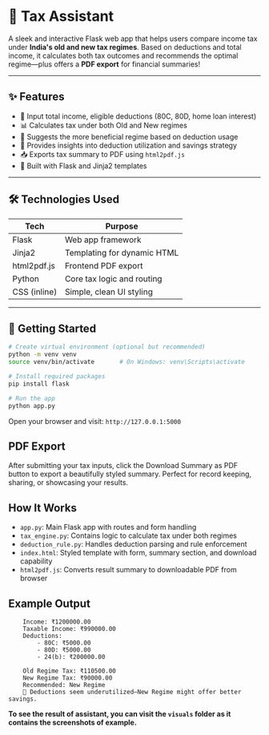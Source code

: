 # 🧾 Tax Assistant

A sleek and interactive Flask web app that helps users compare income tax under **India's old and new tax regimes**. Based on deductions and total income, it calculates both tax outcomes and recommends the optimal regime—plus offers a **PDF export** for financial summaries!

---
 
## ✨ Features

- 🔢 Input total income, eligible deductions (80C, 80D, home loan interest)
- 📊 Calculates tax under both Old and New regimes
- 🧠 Suggests the more beneficial regime based on deduction usage
- 💬 Provides insights into deduction utilization and savings strategy
- 📥 Exports tax summary to PDF using `html2pdf.js`
- 🧪 Built with Flask and Jinja2 templates

---

## 🛠️ Technologies Used

| Tech          | Purpose                              |
|---------------|--------------------------------------|
| Flask         | Web app framework                    |
| Jinja2        | Templating for dynamic HTML          |
| html2pdf.js   | Frontend PDF export                  |
| Python        | Core tax logic and routing           |
| CSS (inline)  | Simple, clean UI styling             |

---

## 🚀 Getting Started

```bash
# Create virtual environment (optional but recommended)
python -m venv venv
source venv/bin/activate       # On Windows: venv\Scripts\activate

# Install required packages
pip install flask

# Run the app
python app.py
```
Open your browser and visit: ```http://127.0.0.1:5000```


## PDF Export
After submitting your tax inputs, click the Download Summary as PDF button to export a beautifully styled summary. Perfect for record keeping, sharing, or showcasing your results.

## How It Works
- ```app.py```: Main Flask app with routes and form handling
- ```tax_engine.py```: Contains logic to calculate tax under both regimes
- ```deduction_rule.py```: Handles deduction parsing and rule enforcement
- ```index.html```: Styled template with form, summary section, and download capability
- ```html2pdf.js```: Converts result summary to downloadable PDF from browser

## Example Output

```
    Income: ₹1200000.00  
    Taxable Income: ₹990000.00  
    Deductions:  
        - 80C: ₹5000.00  
        - 80D: ₹5000.00  
        - 24(b): ₹200000.00  

    Old Regime Tax: ₹110500.00  
    New Regime Tax: ₹90000.00  
    Recommended: New Regime  
    💬 Deductions seem underutilized—New Regime might offer better savings.
```
**To see the result of assistant, you can visit the ```visuals``` folder as it contains the screenshots of example.**
